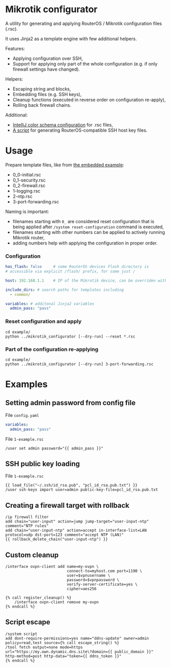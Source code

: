 Mikrotik configurator
======

A utility for generating and applying RouterOS / Mikrotik configuration files (.rsc).

It uses Jinja2 as a template engine with few additional helpers.

Features:

* Applying configuration over SSH,
* Support for applying only part of the whole configuration (e.g. if only firewall settings have changed).

Helpers:

* Escaping string and blocks,
* Embedding files (e.g. SSH keys),
* Cleanup functions (executed in reverse order on configuration re-apply),
* Rolling back firewall chains.

Additional:

* [IntelliJ color schema configuration](intellij) for .rsc files,
* [A script](tools/gen_ssh_host_keys.sh) for generating RouterOS-compatible SSH host key files.

# Usage

Prepare template files, like from [the embedded example](example):

* 0_0-initial.rsc
* 0_1-security.rsc
* 0_2-firewall.rsc
* 1-logging.rsc
* 2-ntp.rsc
* 3-port-forwarding.rsc

Naming is important:

* filenames starting with `0_` are considered reset configuration that is being applied after
  `/system reset-configuration` command is executed,
* filenames starting with other numbers can be applied to actively running Mikrotik router,
* adding numbers help with applying the configuration in proper order.

### Configuration

```yaml
has_flash: false     # some RouterOS devices Flash directory is
# accessible via explicit /flash/ prefix, for some just /

host: 192.168.1.1    # IP of the Mikrotik device, can be overriden with --override-id CLI argument

include_dirs: # search paths for templates including
  - common/

variables: # additonal Jinja2 variables
  admin_pass: "pass"
```

### Reset configuration and apply

```shell
cd example/
python ../mikrotik_configurator [--dry-run] --reset *.rsc
```

### Part of the configuration re-applying

```shell
cd example/
python ../mikrotik_configurator [--dry-run] 3-port-forwarding.rsc
```

# Examples

## Setting admin password from config file

File `config.yaml`

```yaml
variables:
  admin_pass: "pass"
```

File `1-example.rsc`

```text
/user set admin password="{{ admin_pass }}"
```

## SSH public key loading

File `1-example.rsc`

```text
{{ load_file("~/.ssh/id_rsa.pub", "pcl_id_rsa.pub.txt") }}
/user ssh-keys import user=admin public-key-file=pcl_id_rsa.pub.txt
```

## Creating a firewall target with rollback

```text
/ip firewall filter
add chain="user-input" action=jump jump-target="user-input-ntp" comment="NTP rules"
add chain="user-input-ntp" action=accept in-interface-list=LAN protocol=udp dst-port=123 comment="accept NTP (LAN)"
{{ rollback_delete_chain("user-input-ntp") }}
```

## Custom cleanup

```text
/interface ovpn-client add name=my-ovpn \
                           connect-to=myhost.com port=1190 \
                           user=$vpnusername \
                           password=$vpnpassword \
                           verify-server-certificate=yes \
                           cipher=aes256

{% call register_cleanup() %}
    /interface ovpn-client remove my-ovpn
{% endcall %}
```

## Script escape

```text
/system script
add dont-require-permissions=yes name="ddns-update" owner=admin policy=read,test source={% call escape_string() %}
/tool fetch output=none mode=https url="https://my.own.dynamic.dns.site\?domain={{ public_domain }}" http-method=post http-data="token={{ ddns_token }}"
{% endcall %}
```